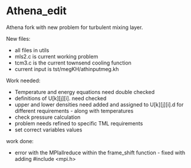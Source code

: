 # Athena_edit
Athena fork with new problem for turbulent mixing layer.

New files:
- all files in utils
- mls2.c is current working problem
- tcm3.c is the current townsend cooling function
- current input is tst/megKH/athinputmeg.kh


Work needed:

- Temperature and energy equations need double checked
- definitions of U[k][j][i]. need checked
- upper and lower densities need added and assigned to U[k][j][i].d for different requirements - along with temperatures 
- check pressure calculation
- problem needs refined to specific TML requirements
- set correct variables values

work done:
- error with the MPIallreduce within the frame_shift function - fixed with adding #include <mpi.h>

